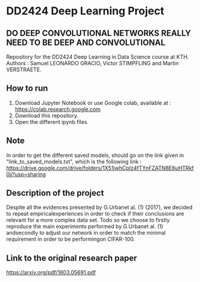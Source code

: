 # DD2424 Deep Learning Project

## DO DEEP CONVOLUTIONAL NETWORKS REALLY NEED TO BE DEEP AND CONVOLUTIONAL
Repository for the DD2424 Deep Learning in Data Science course at KTH. Authors : Samuel LEONARDO GRACIO, Victor STIMPFLING and Martin VERSTRAETE.

## How to run

1. Download Jupyter Notebook or use Google colab, available at : https://colab.research.google.com 
2. Download this repository.
3. Open the different ipynb files.

## Note
 
In order to get the different saved models, should go on the link given in "link_to_saved_models.txt", which is the following link : https://drive.google.com/drive/folders/1X51jwhCpIz4fTYnFZATN8E6uHTRkf0jj?usp=sharing

## Description of the project 

Despite all the evidences presented by G.Urbanet al.  (1) (2017), we decided to repeat empiricalexperiences in order to check if their conclusions are relevant for a more complex data set.  Todo so we choose to firstly reproduce the main experiments performed by G.Urbanet al.  (1) andsecondly to adjust our network in order to match the minimal requirement in order to be performingon CIFAR-100. 

## Link to the original research paper

https://arxiv.org/pdf/1603.05691.pdf

